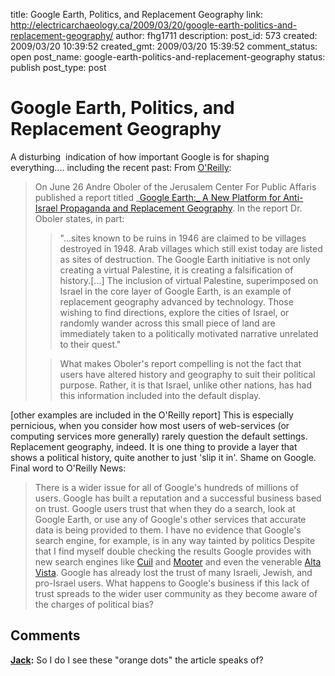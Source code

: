 title: Google Earth, Politics, and Replacement Geography
link: http://electricarchaeology.ca/2009/03/20/google-earth-politics-and-replacement-geography/
author: fhg1711
description: 
post_id: 573
created: 2009/03/20 10:39:52
created_gmt: 2009/03/20 15:39:52
comment_status: open
post_name: google-earth-politics-and-replacement-geography
status: publish
post_type: post

# Google Earth, Politics, and Replacement Geography

A disturbing  indication of how important Google is for shaping everything.... including the recent past: From [O'Reilly](http://news.oreilly.com/2008/08/google-earth-delivers-geographic-data-satellite-imagery-and-political-bias.html): 

> On June 26 Andre Oboler of the Jerusalem Center For Public Affaris published a report titled _[Google Earth:_ A New Platform for Anti-Israel Propaganda and Replacement Geography](http://www.jcpa.org/Templates/ShowPage.asp?DRIT=1&DBID=1&LNGID=1&TMID=111&FID=376&PID=0&IID=2250&TTL=Google_Earth:_A_New_Platform_for_Anti-Israel_Propaganda_and_Replacement_Geography). In the report Dr. Oboler states, in part: 
>
>> "...﻿sites known to be ruins in 1946 are claimed to be villages destroyed in 1948. Arab villages which still exist today are listed as sites of destruction. The Google Earth initiative is not only creating a virtual Palestine, it is creating a falsification of history.[...] ﻿The inclusion of virtual Palestine, superimposed on Israel in the core layer of Google Earth, is an example of replacement geography advanced by technology. Those wishing to find directions, explore the cities of Israel, or randomly wander across this small piece of land are immediately taken to a politically motivated narrative unrelated to their quest."
>
>> What makes Oboler's report compelling is not the fact that users have altered history and geography to suit their political purpose. Rather, it is that Israel, unlike other nations, has had this information included into the default display.

[other examples are included in the O'Reilly report] This is especially pernicious, when you consider how most users of web-services (or computing services more generally) rarely question the default settings.  Replacement geography, indeed. It is one thing to provide a layer that shows a political history, quite another to just 'slip it in'. Shame on Google. Final word to O'Reilly News: 

> There is a wider issue for all of Google's hundreds of millions of users. Google has built a reputation and a successful business based on trust. Google users trust that when they do a search, look at Google Earth, or use any of Google's other services that accurate data is being provided to them. I have no evidence that Google's search engine, for example, is in any way tainted by politics Despite that I find myself double checking the results Google provides with new search engines like [Cuil](http://www.cuil.com/) and [Mooter](http://www.mooter.com/) and even the venerable [Alta Vista](http://www.altvista.com/). Google has already lost the trust of many Israeli, Jewish, and pro-Israel users. What happens to Google's business if this lack of trust spreads to the wider user community as they become aware of the charges of political bias?

## Comments

**[Jack](#1937 "2009-03-21 08:48:23"):** So I do I see these "orange dots" the article speaks of?

